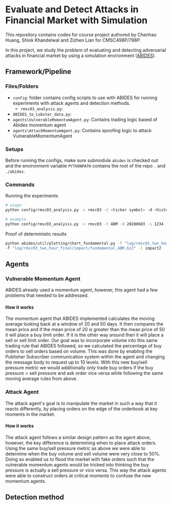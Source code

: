 # Evaluate and Detect Attacks in Financial Market with Simulation
This repository contains codes for course project authored by Chenhao Huang, Shlok Khandelwal and Zizhen Lian for 
CMSC498P/798P.

In this project, we study the problem of evaluating and detecting adversarial attacks in financial market by 
using a simulation environment ([ABIDES](https://github.com/abides-sim/abides)).

## Framework/Pipeline
### Files/Folders   
- `config`: folder contains config scripts to use with ABIDES for running experiments with attack agents and 
detection methods.
    + `rmsc03_analysis.py`: 
- `ABIDES_to_Lobster_data.py`: 
- `agents\VulnerableMomentumAgent.py`: Contains trading logic based of Abides momentum agent
- `agents\AttackMomentumAgent.py`: Contains spoofing logic to attack VulnerableMomentumAgent

### Setups
Before running the configs, make sure submodule `abides` is checked out and the environment variable `PYTHONPATH` 
contains the root of the repo `.` and `./abides`.

### Commands

Running the experiments
```bash
# usage
python config/rmsc03_analysis.py -c rmsc03 -t <ticker symbol> -d <historical date> -s <seed> -l <log dir>

# example
python config/rmsc03_analysis.py -c rmsc03 -t ABM -d 20200603 -s 1234 -l rmsc03_two_hour_final
```

Proof of deterministic results
```bash
python abides/util/plotting/chart_fundamental.py -f "log/rmsc03_two_hour_new/impact/fundamental_ABM.bz2" -l impact1 \
-f "log/rmsc03_two_hour_final/impact/fundamental_ABM.bz2" -l impact2
```

## Agents

### Vulnerable Momentum Agent

ABIDES already used a momentum agent, however, this agent had a few problems that needed to be addressed. 

#### How it works

The momentum agent that ABIDES implemented calculates the moving average looking back at a window of 20 and 50 days. It then compares the mean price and if the mean price of 20 is greater than the mean price of 50 it will place a buy limit order. If it is the other way around then it will place a sell or sell limit order. Our goal was to incorporate volume into this same trading rule that ABIDES followed, so we calculated the percentage of buy orders to sell orders based on volume. This was done by enabling the Publisher Subscriber communication system within the agent and changing the message body to request up to 10 levels. With this new buy/sell pressure metric we would additionally only trade buy orders if the buy pressure > sell pressure and ask order vice versa while following the same moving average rules from above. 
    
### Attack Agent

The attack agent's goal is to manipulate the market in such a way that it reacts differently, by placing orders on the edge of the orderbook at key moments in the market. 

#### How it works

The attack agent follows a similar design pattern as the agent above, however, the key difference is determining when to place attack orders. Using the same buy/sell pressure metric as above we were able to determine when the buy volume and sell volume were very close to 50%. Doing so enabled us to flood the market with fake orders such that the vulnerable momentum agents would be tricked into thinking the buy pressure is actually a sell pressure or vice versa. This way the attack agents were able to construct orders at critical moments to confuse the new momentum agents.


## Detection method

